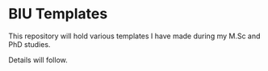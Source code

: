 # BIU Templates
This repository will hold various templates I have made during my M.Sc and PhD studies.

Details will follow.
